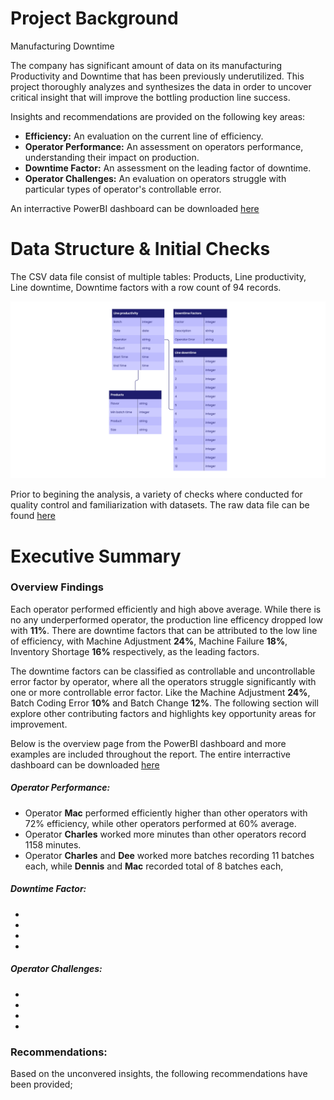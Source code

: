 # Project Background
Manufacturing Downtime

The company has significant amount of data on its manufacturing Productivity and Downtime that has been previously underutilized. 
This project thoroughly analyzes and synthesizes the data in order to uncover critical insight that will improve the bottling production line success.

Insights and recommendations are provided on the following key areas:
- **Efficiency:** An evaluation on the current line of efficiency.
- **Operator Performance:** An assessment on operators performance, understanding their impact on production.  
- **Downtime Factor:** An assessment on the leading factor of downtime.
- **Operator Challenges:** An evaluation on operators struggle with particular types of operator's controllable error.

An interractive PowerBI dashboard can be downloaded [here](https://app.powerbi.com/view?r=eyJrIjoiY2E0NjhlODEtOTA2My00Nzc5LTgwN2UtMmU4ZDRlZTUxNTk0IiwidCI6IjJkZTU1ZjVjLWQwMDMtNGQyYS04MjZiLWVhZDJhOWYyYjljZCJ9)

# Data Structure & Initial Checks
The CSV data file consist of multiple tables: Products, Line productivity, Line downtime, Downtime factors with a row count of 94 records.

![image_alt](https://github.com/princeabdul99/soda_bottling_production_line/blob/2c9f2cb52248f81d8c53f1cd8ecce258a0b503b4/manufacturing_downtime-erd.png)

Prior to begining the analysis, a variety of checks where conducted for quality control and familiarization with datasets. The raw data file can be found [here]()

# Executive Summary

### Overview Findings
Each operator performed efficiently and high above average. While there is no any underperformed operator, the production line efficency dropped low with **11%**.
There are downtime factors that can be attributed to the low line of efficiency, with Machine Adjustment **24%**, Machine Failure **18%**, Inventory Shortage **16%** respectively, as the leading factors.

The downtime factors can be classified as controllable and uncontrollable error factor by operator, where all the operators struggle significantly with one or more controllable error factor.
Like the Machine Adjustment **24%**, Batch Coding Error **10%** and Batch Change **12%**. The following section will explore other contributing factors and highlights key opportunity areas for improvement.

Below is the overview page from the PowerBI dashboard and more examples are included throughout the report. The entire interractive dashboard can be downloaded [here]()

##### Operator Performance:
- Operator **Mac** performed efficiently higher than other operators with 72% efficiency, while other operators performed at 60% average.
- Operator **Charles** worked more minutes than other operators record 1158 minutes.
- Operator **Charles** and **Dee**  worked more batches recording 11 batches each, while **Dennis** and **Mac** recorded total of 8 batches each, 

##### Downtime Factor:
- 
-
-
-
##### Operator Challenges:
- 
-
-
-

### Recommendations:
Based on the unconvered insights, the following recommendations have been provided;

